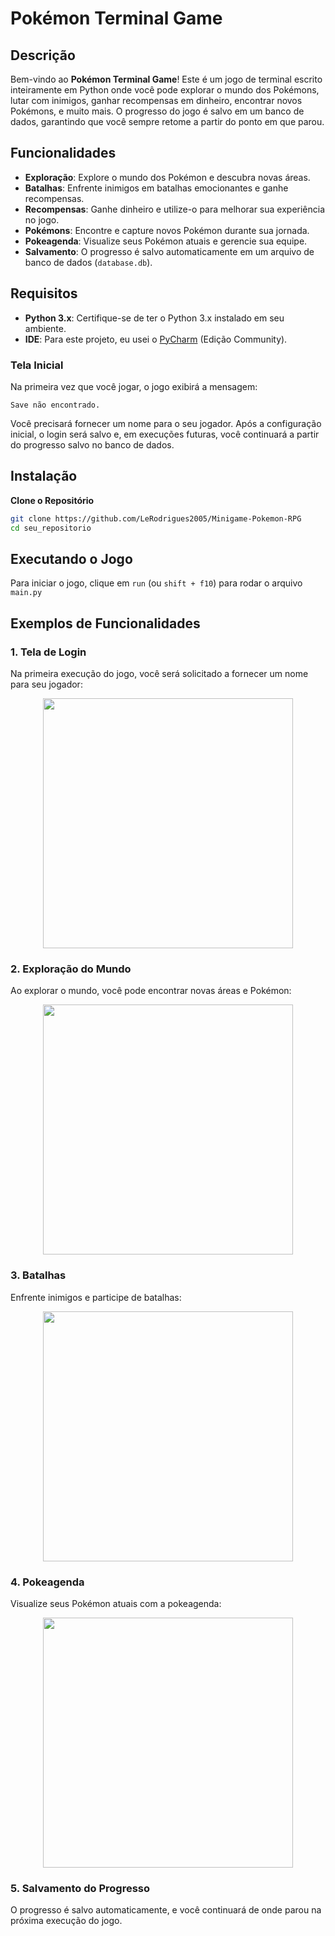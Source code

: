# Pokémon Terminal Game

## Descrição

Bem-vindo ao **Pokémon Terminal Game**! Este é um jogo de terminal escrito inteiramente em Python onde você pode explorar o mundo dos Pokémons, lutar com inimigos, ganhar recompensas em dinheiro, encontrar novos Pokémons, e muito mais. O progresso do jogo é salvo em um banco de dados, garantindo que você sempre retome a partir do ponto em que parou.

## Funcionalidades

- **Exploração**: Explore o mundo dos Pokémon e descubra novas áreas.
- **Batalhas**: Enfrente inimigos em batalhas emocionantes e ganhe recompensas.
- **Recompensas**: Ganhe dinheiro e utilize-o para melhorar sua experiência no jogo.
- **Pokémons**: Encontre e capture novos Pokémon durante sua jornada.
- **Pokeagenda**: Visualize seus Pokémon atuais e gerencie sua equipe.
- **Salvamento**: O progresso é salvo automaticamente em um arquivo de banco de dados (`database.db`).

## Requisitos
- **Python 3.x**: Certifique-se de ter o Python 3.x instalado em seu ambiente.
- **IDE**: Para este projeto, eu usei o <a href="https://www.jetbrains.com/pycharm/download/?section=windows">PyCharm</a> (Edição Community).


### Tela Inicial

Na primeira vez que você jogar, o jogo exibirá a mensagem:

```
Save não encontrado.
```

Você precisará fornecer um nome para o seu jogador. Após a configuração inicial, o login será salvo e, em execuções futuras, você continuará a partir do progresso salvo no banco de dados.

## Instalação

**Clone o Repositório**

   ```bash
   git clone https://github.com/LeRodrigues2005/Minigame-Pokemon-RPG
   cd seu_repositorio
   ```


## Executando o Jogo

Para iniciar o jogo, clique em `run` (ou `shift + f10`) para rodar o arquivo `main.py`


## Exemplos de Funcionalidades

### 1. **Tela de Login**

Na primeira execução do jogo, você será solicitado a fornecer um nome para seu jogador:

<p align="center">
<img src="https://github.com/user-attachments/assets/4eed3af3-1fa5-4bd2-96c5-a40172b8c8c6" alt="" width="400">
</p>

### 2. **Exploração do Mundo**

Ao explorar o mundo, você pode encontrar novas áreas e Pokémon:

<p align="center">
<img src="https://github.com/user-attachments/assets/99394557-5c39-4c28-8d8c-a488e5a9f13c" alt="" width="400">
</p>


### 3. **Batalhas**

Enfrente inimigos e participe de batalhas:

<p align="center">
<img src="https://github.com/user-attachments/assets/a0f2172a-5b63-4019-b4da-d55210f65535" alt="" width="400">
</p>

### 4. **Pokeagenda**

Visualize seus Pokémon atuais com a pokeagenda:

<p align="center">
<img src="https://github.com/user-attachments/assets/68bad675-dc1d-424a-acc5-79b98be4d0a9" alt="" width="400">
</p>

### 5. **Salvamento do Progresso**

O progresso é salvo automaticamente, e você continuará de onde parou na próxima execução do jogo.


